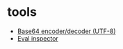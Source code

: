 # tools
- [Base64 encoder/decoder (UTF-8)](https://baboures.github.io/tools/b64/)
- [Eval inspector](https://baboures.github.io/tools/inspector/)
